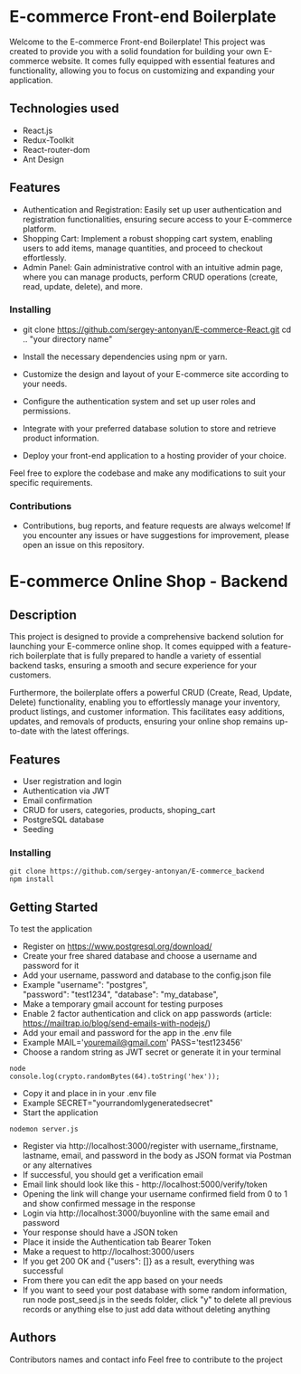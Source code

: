 # E-commerce Front-end Boilerplate



Welcome to the E-commerce Front-end Boilerplate! This project was created to provide you with a solid foundation for building your own E-commerce website. It comes fully equipped with essential features and functionality, allowing you to focus on customizing and expanding your application.


## Technologies used

* React.js
* Redux-Toolkit
* React-router-dom
* Ant Design



## Features

* Authentication and Registration: Easily set up user authentication and registration functionalities, ensuring secure access to your E-commerce platform.
* Shopping Cart: Implement a robust shopping cart system, enabling users to add items, manage quantities, and proceed to checkout effortlessly.
* Admin Panel: Gain administrative control with an intuitive admin page, where you can manage products, perform CRUD operations (create, read, update, delete), and more.

### Installing


* git clone https://github.com/sergey-antonyan/E-commerce-React.git 
cd .. "your directory name"

* Install the necessary dependencies using npm or yarn.
* Customize the design and layout of your E-commerce site according to your needs.
* Configure the authentication system and set up user roles and permissions.
* Integrate with your preferred database solution to store and retrieve product information.
* Deploy your front-end application to a hosting provider of your choice.

Feel free to explore the codebase and make any modifications to suit your specific requirements.

### Contributions

* Contributions, bug reports, and feature requests are always welcome! If you encounter any issues or have suggestions for improvement, please open an issue on this repository.



# E-commerce Online Shop - Backend

## Description

This project is designed to provide a comprehensive backend solution for launching your E-commerce online shop. It comes equipped with a feature-rich boilerplate that is fully prepared to handle a variety of essential backend tasks, ensuring a smooth and secure experience for your customers.

Furthermore, the boilerplate offers a powerful CRUD (Create, Read, Update, Delete) functionality, enabling you to effortlessly manage your inventory, product listings, and customer information. This facilitates easy additions, updates, and removals of products, ensuring your online shop remains up-to-date with the latest offerings.

## Features

* User registration and login
* Authentication via JWT
* Email confirmation
* CRUD for users, categories, products, shoping_cart
* PostgreSQL database
* Seeding

### Installing

```
git clone https://github.com/sergey-antonyan/E-commerce_backend
npm install
```

## Getting Started

To test the application

* Register on https://www.postgresql.org/download/
* Create your free shared database and choose a username and password for it
* Add your username, password and database to the config.json file
* Example 
    "username": "postgres",  
    "password": "test1234",
    "database": "my_database",
* Make a temporary gmail account for testing purposes
* Enable 2 factor authentication and click on app passwords (article: https://mailtrap.io/blog/send-emails-with-nodejs/)
* Add your email and password for the app in the .env file
* Example
MAIL='youremail@gmail.com'
PASS='test123456'
* Choose a random string as JWT secret or generate it in your terminal
```
node
console.log(crypto.randomBytes(64).toString('hex'));
```
* Copy it and place in in your .env file
* Example
  SECRET="yourrandomlygeneratedsecret"
* Start the application
```
nodemon server.js
```
* Register via http://localhost:3000/register with username,,firstname, lastname, email, and password in the body as JSON format via Postman or any alternatives
* If successful, you should get a verification email
* Email link should look like this - http://localhost:5000/verify/token
* Opening the link will change your username confirmed field from 0 to 1 and show confirmed message in the response
* Login via http://localhost:3000/buyonline with the same email and password
* Your response should have a JSON token
* Place it inside the Authentication tab Bearer Token
* Make a request to http://localhost:3000/users
* If you get 200 OK and {"users": []} as a result, everything was successful
* From there you can edit the app based on your needs
* If you want to seed your post database with some random information, run node post_seed.js in the seeds folder, click "y" to delete all previous records or anything else to just add data without deleting anything
## Authors

Contributors names and contact info
Feel free to contribute to the project

